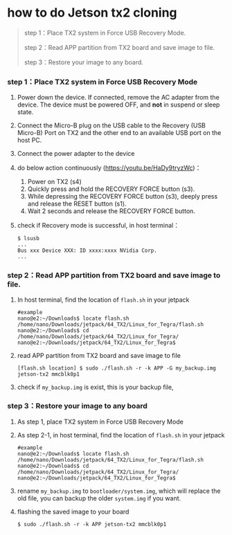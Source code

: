 # how to do Jetson tx2 cloning

> step 1：Place TX2  system in Force USB Recovery Mode.
>
> step 2：Read APP partition from TX2 board and save image to file.
>
> step 3：Restore your image to any board.

### step 1：Place TX2  system in Force USB Recovery Mode

1. Power down the device. If connected, remove the AC adapter from the device. The device must be powered OFF, and **not** in suspend or sleep state.

2. Connect the Micro-B plug on the USB cable to the Recovery (USB Micro-B) Port on TX2 and the other end to an available USB port on the host PC.

3. Connect the power adapter to the device

4. do below action continuously (https://youtu.be/HaDy9tryzWc)：

   1. Power on TX2 (s4)
   2. Quickly press and hold the RECOVERY FORCE button (s3).
   3. While depressing the RECOVERY FORCE button (s3), deeply press and release the RESET button (s1). 
   4. Wait 2 seconds and release the RECOVERY FORCE button.

5. check if Recovery mode is successful, in host terminal：

   ```
   $ lsusb
   ...
   Bus xxx Device XXX: ID xxxx:xxxx NVidia Corp.
   ...
   ```



### step 2：Read APP partition from TX2 board and save image to file.

1. In host terminal, find the location of `flash.sh` in your jetpack

   ```
   #example
   nano@e2:~/Downloads$ locate flash.sh
   /home/nano/Downloads/jetpack/64_TX2/Linux_for_Tegra/flash.sh
   nano@e2:~/Downloads$ cd /home/nano/Downloads/jetpack/64_TX2/Linux_for_Tegra/
   nano@e2:~/Downloads/jetpack/64_TX2/Linux_for_Tegra$
   ```

2. read APP partition from TX2 board and save image to file

   ```
   [flash.sh location] $ sudo ./flash.sh -r -k APP -G my_backup.img jetson-tx2 mmcblk0p1
   ```

3. check if `my_backup.img` is exist, this is your backup file,



### step 3：Restore your image to any board

1. As step 1, place TX2  system in Force USB Recovery Mode

2. As step 2-1, in host terminal, find the location of `flash.sh` in your jetpack

   ```
   #example
   nano@e2:~/Downloads$ locate flash.sh
   /home/nano/Downloads/jetpack/64_TX2/Linux_for_Tegra/flash.sh
   nano@e2:~/Downloads$ cd /home/nano/Downloads/jetpack/64_TX2/Linux_for_Tegra/
   nano@e2:~/Downloads/jetpack/64_TX2/Linux_for_Tegra$
   ```

3. rename `my_backup.img` to `bootloader/system.img`, which will replace the old file, you can backup the older `system.img` if you want.

4. flashing the saved image to your board

   ```
   $ sudo ./flash.sh -r -k APP jetson-tx2 mmcblk0p1
   ```
